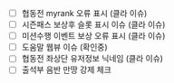 
- [ ] 협동전 myrank 오류 표시 (클라 이슈)
- [ ] 시즌패스 보상후 슬롯 표시 이슈 (클라 이슈)
- [ ] 미션수행 이벤트 보상 오류 표시 (클라 이슈)
- [ ] 도움말 웹뷰 이슈 (확인중)
- [ ] 협동전 좌상단 유저정보 닉네임 (클라 이슈)
- [ ] 출석부 음반 만땅 강제 체크 